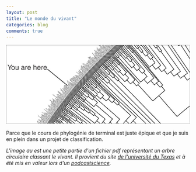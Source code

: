 ```yaml
---
layout: post
title: "Le monde du vivant"
categories: blog
comments: true
---
```


[![pics](https://github.com/homeostasie/bouquins/raw/master/_pics/blog/2012/tree.jpg)](https://github.com/homeostasie/bouquins/raw/master/_pics/blog/2012/tree.pdf)


Parce que le cours de phylogénie de terminal est juste épique et que je suis en plein dans un projet de classification.

*L'image au est une petite partie d'un fichier pdf représentant un arbre circulaire classant le vivant. Il provient du site [de l'université du Texas](http://www.zo.utexas.edu/faculty/antisense/DownloadfilesToL.html) et à été mis en valeur lors d'un [podcastscience](http://www.podcastscience.fm/dossiers/2011/09/07/dossier-%E2%80%93-l%E2%80%99arbre-du-vivant-33/).*


